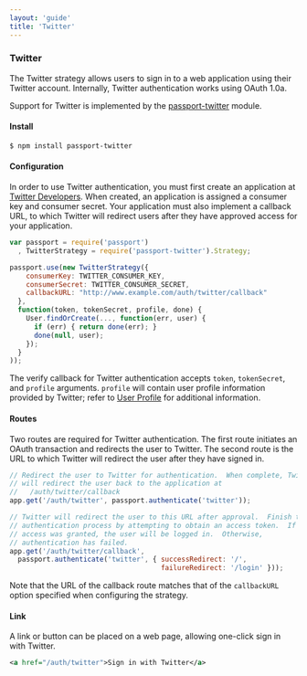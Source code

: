 ```yaml
---
layout: 'guide'
title: 'Twitter'
---
```


### Twitter

The Twitter strategy allows users to sign in to a web application using their
Twitter account.  Internally, Twitter authentication works using OAuth 1.0a.

Support for Twitter is implemented by the [passport-twitter](https://github.com/jaredhanson/passport-twitter)
module.

#### Install

```bash
$ npm install passport-twitter
```

#### Configuration

In order to use Twitter authentication, you must first create an application at
[Twitter Developers](https://dev.twitter.com/).  When created, an application is
assigned a consumer key and consumer secret.  Your application must also
implement a callback URL, to which Twitter will redirect users after they have
approved access for your application.

```javascript
var passport = require('passport')
  , TwitterStrategy = require('passport-twitter').Strategy;

passport.use(new TwitterStrategy({
    consumerKey: TWITTER_CONSUMER_KEY,
    consumerSecret: TWITTER_CONSUMER_SECRET,
    callbackURL: "http://www.example.com/auth/twitter/callback"
  },
  function(token, tokenSecret, profile, done) {
    User.findOrCreate(..., function(err, user) {
      if (err) { return done(err); }
      done(null, user);
    });
  }
));
```

The verify callback for Twitter authentication accepts `token`, `tokenSecret`,
and `profile` arguments.  `profile` will contain user profile information
provided by Twitter; refer to [User Profile](/guide/profile/) for additional
information.

#### Routes

Two routes are required for Twitter authentication.  The first route initiates
an OAuth transaction and redirects the user to Twitter.  The second route is the
URL to which Twitter will redirect the user after they have signed in.

```javascript
// Redirect the user to Twitter for authentication.  When complete, Twitter
// will redirect the user back to the application at
//   /auth/twitter/callback
app.get('/auth/twitter', passport.authenticate('twitter'));

// Twitter will redirect the user to this URL after approval.  Finish the
// authentication process by attempting to obtain an access token.  If
// access was granted, the user will be logged in.  Otherwise,
// authentication has failed.
app.get('/auth/twitter/callback', 
  passport.authenticate('twitter', { successRedirect: '/',
                                     failureRedirect: '/login' }));
```

Note that the URL of the callback route matches that of the `callbackURL` option
specified when configuring the strategy.

#### Link

A link or button can be placed on a web page, allowing one-click sign in with
Twitter.

```xml
<a href="/auth/twitter">Sign in with Twitter</a>
```
